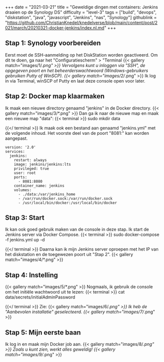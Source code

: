 +++
date = "2021-03-21"
title = "Geweldige dingen met containers: Jenkins draaien op de Synology DS"
difficulty = "level-3"
tags = ["build", "devops", "diskstation", "java", "javascript", "Jenkins", "nas", "Synology"]
githublink = "https://github.com/ChristianKnedel/knedelverse/blob/main/content/post/2021/march/20210321-docker-jenkins/index.nl.md"
+++

## Stap 1: Synology voorbereiden
Eerst moet de SSH-aanmelding op het DiskStation worden geactiveerd. Om dit te doen, ga naar het "Configuratiescherm" > "Terminal
{{< gallery match="images/1/*.png" >}}
Vervolgens kunt u inloggen via "SSH", de opgegeven poort en het beheerderswachtwoord (Windows-gebruikers gebruiken Putty of WinSCP).
{{< gallery match="images/2/*.png" >}}
Ik log in via Terminal, winSCP of Putty en laat deze console open voor later.
## Stap 2: Docker map klaarmaken
Ik maak een nieuwe directory genaamd "jenkins" in de Docker directory.
{{< gallery match="images/3/*.png" >}}
Dan ga ik naar de nieuwe map en maak een nieuwe map "data":
{{< terminal >}}
sudo mkdir data

{{</ terminal >}}
Ik maak ook een bestand aan genaamd "jenkins.yml" met de volgende inhoud. Het voorste deel van de poort "8081:" kan worden aangepast.
```
version: '2.0'
services:
  jenkins:
    restart: always
    image: jenkins/jenkins:lts
    privileged: true
    user: root
    ports:
      - 8081:8080
    container_name: jenkins
    volumes:
      - ./data:/var/jenkins_home
      - /var/run/docker.sock:/var/run/docker.sock
      - /usr/local/bin/docker:/usr/local/bin/docker

```

## Stap 3: Start
Ik kan ook goed gebruik maken van de console in deze stap. Ik start de Jenkins server via Docker Compose.
{{< terminal >}}
sudo docker-compose -f jenkins.yml up -d

{{</ terminal >}}
Daarna kan ik mijn Jenkins server oproepen met het IP van het diskstation en de toegewezen poort uit "Stap 2".
{{< gallery match="images/4/*.png" >}}

## Stap 4: Instelling

{{< gallery match="images/5/*.png" >}}
Nogmaals, ik gebruik de console om het initiële wachtwoord uit te lezen:
{{< terminal >}}
cat data/secrets/initialAdminPassword

{{</ terminal >}}
Zie:
{{< gallery match="images/6/*.png" >}}
Ik heb de "Aanbevolen installatie" geselecteerd.
{{< gallery match="images/7/*.png" >}}

## Stap 5: Mijn eerste baan
Ik log in en maak mijn Docker job aan.
{{< gallery match="images/8/*.png" >}}
Zoals u kunt zien, werkt alles geweldig!
{{< gallery match="images/9/*.png" >}}